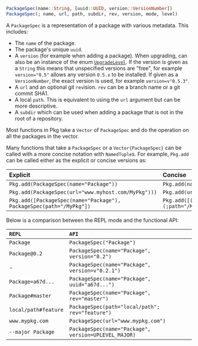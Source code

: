 ```julia
PackageSpec(name::String, [uuid::UUID, version::VersionNumber])
PackageSpec(; name, url, path, subdir, rev, version, mode, level)
```

A `PackageSpec` is a representation of a package with various metadata. This includes:

  * The `name` of the package.
  * The package's unique `uuid`.
  * A `version` (for example when adding a package). When upgrading, can also be an instance of the enum [`UpgradeLevel`](@ref). If the version is given as a `String` this means that unspecified versions are "free", for example `version="0.5"` allows any version `0.5.x` to be installed. If given as a `VersionNumber`, the exact version is used, for example `version=v"0.5.3"`.
  * A `url` and an optional git `rev`ision. `rev` can be a branch name or a git commit SHA1.
  * A local `path`. This is equivalent to using the `url` argument but can be more descriptive.
  * A `subdir` which can be used when adding a package that is not in the root of a repository.

Most functions in Pkg take a `Vector` of `PackageSpec` and do the operation on all the packages in the vector.

Many functions that take a `PackageSpec` or a `Vector{PackageSpec}` can be called with a more concise notation with `NamedTuple`s. For example, `Pkg.add` can be called either as the explicit or concise versions as:

| Explicit                                                            | Concise                                          |
|:------------------------------------------------------------------- |:------------------------------------------------ |
| `Pkg.add(PackageSpec(name="Package"))`                              | `Pkg.add(name = "Package")`                      |
| `Pkg.add(PackageSpec(url="www.myhost.com/MyPkg")))`                 | `Pkg.add(url="www.myhost.com/MyPkg")`            |
| `Pkg.add([PackageSpec(name="Package"), PackageSpec(path="/MyPkg"])` | `Pkg.add([(;name="Package"), (;path="/MyPkg")])` |

Below is a comparison between the REPL mode and the functional API:

| `REPL`               | `API`                                                |
|:-------------------- |:---------------------------------------------------- |
| `Package`            | `PackageSpec("Package")`                             |
| `Package@0.2`        | `PackageSpec(name="Package", version="0.2")`         |
| -                    | `PackageSpec(name="Package", version=v"0.2.1")`      |
| `Package=a67d...`    | `PackageSpec(name="Package", uuid="a67d...")`        |
| `Package#master`     | `PackageSpec(name="Package", rev="master")`          |
| `local/path#feature` | `PackageSpec(path="local/path"; rev="feature")`      |
| `www.mypkg.com`      | `PackageSpec(url="www.mypkg.com")`                   |
| `--major Package`    | `PackageSpec(name="Package", version=UPLEVEL_MAJOR)` |
